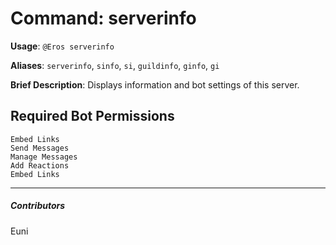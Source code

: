 # Command: serverinfo


**Usage**: `@Eros serverinfo `

**Aliases**: `serverinfo`, `sinfo`, `si`, `guildinfo`, `ginfo`, `gi`

**Brief Description**: Displays information and bot settings of this server.



## Required Bot Permissions

```
Embed Links
Send Messages
Manage Messages
Add Reactions
Embed Links
```


---

##### Contributors


Euni
